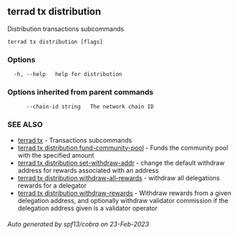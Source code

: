 ## terrad tx distribution

Distribution transactions subcommands

```
terrad tx distribution [flags]
```

### Options

```
  -h, --help   help for distribution
```

### Options inherited from parent commands

```
      --chain-id string   The network chain ID
```

### SEE ALSO

* [terrad tx](terrad_tx.md)	 - Transactions subcommands
* [terrad tx distribution fund-community-pool](terrad_tx_distribution_fund-community-pool.md)	 - Funds the community pool with the specified amount
* [terrad tx distribution set-withdraw-addr](terrad_tx_distribution_set-withdraw-addr.md)	 - change the default withdraw address for rewards associated with an address
* [terrad tx distribution withdraw-all-rewards](terrad_tx_distribution_withdraw-all-rewards.md)	 - withdraw all delegations rewards for a delegator
* [terrad tx distribution withdraw-rewards](terrad_tx_distribution_withdraw-rewards.md)	 - Withdraw rewards from a given delegation address, and optionally withdraw validator commission if the delegation address given is a validator operator

###### Auto generated by spf13/cobra on 23-Feb-2023
